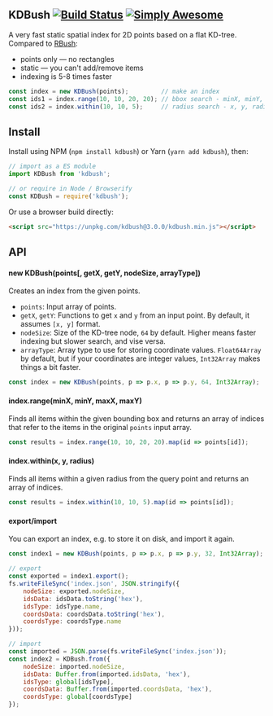 ## KDBush [![Build Status](https://travis-ci.org/mourner/kdbush.svg?branch=master)](https://travis-ci.org/mourner/kdbush) [![Simply Awesome](https://img.shields.io/badge/simply-awesome-brightgreen.svg)](https://github.com/mourner/projects)

A very fast static spatial index for 2D points based on a flat KD-tree.
Compared to [RBush](https://github.com/mourner/rbush):

- points only — no rectangles
- static — you can't add/remove items
- indexing is 5-8 times faster

```js
const index = new KDBush(points);         // make an index
const ids1 = index.range(10, 10, 20, 20); // bbox search - minX, minY, maxX, maxY
const ids2 = index.within(10, 10, 5);     // radius search - x, y, radius
```

## Install

Install using NPM (`npm install kdbush`) or Yarn (`yarn add kdbush`), then:

```js
// import as a ES module
import KDBush from 'kdbush';

// or require in Node / Browserify
const KDBush = require('kdbush');
```

Or use a browser build directly:

```html
<script src="https://unpkg.com/kdbush@3.0.0/kdbush.min.js"></script>
```

## API

#### new KDBush(points[, getX, getY, nodeSize, arrayType])

Creates an index from the given points.

- `points`: Input array of points.
- `getX`, `getY`: Functions to get `x` and `y` from an input point. By default, it assumes `[x, y]` format.
- `nodeSize`: Size of the KD-tree node, `64` by default. Higher means faster indexing but slower search, and vise versa.
- `arrayType`: Array type to use for storing coordinate values. `Float64Array` by default, but if your coordinates are integer values, `Int32Array` makes things a bit faster.

```js
const index = new KDBush(points, p => p.x, p => p.y, 64, Int32Array);
```

#### index.range(minX, minY, maxX, maxY)

Finds all items within the given bounding box and returns an array of indices that refer to the items in the original `points` input array.

```js
const results = index.range(10, 10, 20, 20).map(id => points[id]);
```

#### index.within(x, y, radius)

Finds all items within a given radius from the query point and returns an array of indices.

```js
const results = index.within(10, 10, 5).map(id => points[id]);
```

#### export/import

You can export an index, e.g. to store it on disk, and import it again.

```js
const index1 = new KDBush(points, p => p.x, p => p.y, 32, Int32Array);

// export
const exported = index1.export();
fs.writeFileSync('index.json', JSON.stringify({
    nodeSize: exported.nodeSize,
    idsData: idsData.toString('hex'),
    idsType: idsType.name,
    coordsData: coordsData.toString('hex'),
    coordsType: coordsType.name
}));

// import
const imported = JSON.parse(fs.writeFileSync('index.json'));
const index2 = KDBush.from({
	nodeSize: imported.nodeSize,
	idsData: Buffer.from(imported.idsData, 'hex'),
	idsType: global[idsType],
	coordsData: Buffer.from(imported.coordsData, 'hex'),
	coordsType: global[coordsType]
});
```
